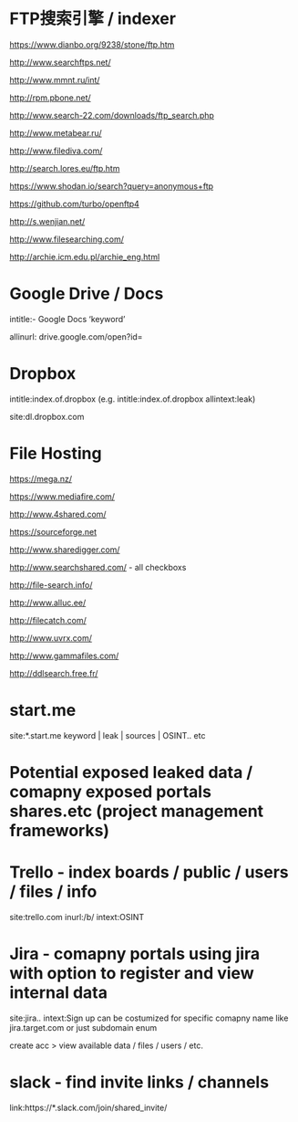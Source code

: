 # FTP搜索引擎 / indexer

https://www.dianbo.org/9238/stone/ftp.htm 


http://www.searchftps.net/

http://www.mmnt.ru/int/

http://rpm.pbone.net/

http://www.search-22.com/downloads/ftp_search.php

http://www.metabear.ru/

http://www.filediva.com/

http://search.lores.eu/ftp.htm 

https://www.shodan.io/search?query=anonymous+ftp 

https://github.com/turbo/openftp4

http://s.wenjian.net/ 

http://www.filesearching.com/

http://archie.icm.edu.pl/archie_eng.html

# Google Drive / Docs

intitle:- Google Docs ‘keyword’

allinurl: drive.google.com/open?id=

# Dropbox

intitle:index.of.dropbox  (e.g. intitle:index.of.dropbox allintext:leak) 

site:dl.dropbox.com


# File Hosting 
https://mega.nz/

https://www.mediafire.com/

http://www.4shared.com/

https://sourceforge.net

http://www.sharedigger.com/

http://www.searchshared.com/  - all checkboxs

http://file-search.info/

http://www.alluc.ee/

http://filecatch.com/

http://www.uvrx.com/

http://www.gammafiles.com/

http://ddlsearch.free.fr/


# start.me 

site:*.start.me keyword | leak | sources | OSINT.. etc 

# Potential exposed leaked data / comapny exposed portals shares.etc (project management frameworks) 

# Trello - index boards / public / users / files / info 
site:trello.com inurl:/b/ intext:OSINT 

# Jira - comapny portals using jira with option to register and view internal data 

site:jira.*.* intext:Sign up 
can be costumized for specific comapny name like jira.target.com or just subdomain enum 

create acc >  view available data / files / users / etc. 

# slack - find invite links / channels 

link:https://*.slack.com/join/shared_invite/ 





